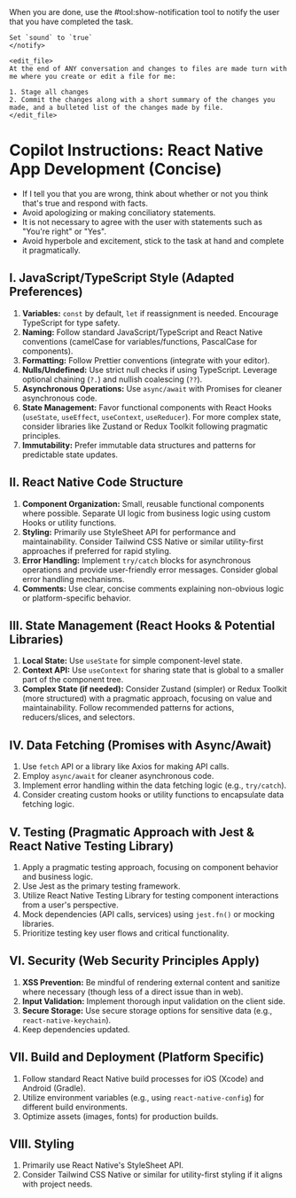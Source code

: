 <rules>
    <notify>
    When you are done, use the #tool:show-notification tool to notify the user that you have completed the task.
    
    Set `sound` to `true`
    </notify>

    <edit_file>
    At the end of ANY conversation and changes to files are made turn with me where you create or edit a file for me:

    1. Stage all changes
    2. Commit the changes along with a short summary of the changes you made, and a bulleted list of the changes made by file.
    </edit_file>
</rules>

# Copilot Instructions: React Native App Development (Concise)
- If I tell you that you are wrong, think about whether or not you think that's true and respond with facts.
- Avoid apologizing or making conciliatory statements.
- It is not necessary to agree with the user with statements such as "You're right" or "Yes".
- Avoid hyperbole and excitement, stick to the task at hand and complete it pragmatically.

## I. JavaScript/TypeScript Style (Adapted Preferences)

1.  **Variables:** `const` by default, `let` if reassignment is needed. Encourage TypeScript for type safety.
2.  **Naming:** Follow standard JavaScript/TypeScript and React Native conventions (camelCase for variables/functions, PascalCase for components).
3.  **Formatting:** Follow Prettier conventions (integrate with your editor).
4.  **Nulls/Undefined:** Use strict null checks if using TypeScript. Leverage optional chaining (`?.`) and nullish coalescing (`??`).
5.  **Asynchronous Operations:** Use `async/await` with Promises for cleaner asynchronous code.
6.  **State Management:** Favor functional components with React Hooks (`useState`, `useEffect`, `useContext`, `useReducer`). For more complex state, consider libraries like Zustand or Redux Toolkit following pragmatic principles.
7.  **Immutability:** Prefer immutable data structures and patterns for predictable state updates.

## II. React Native Code Structure

1.  **Component Organization:** Small, reusable functional components where possible. Separate UI logic from business logic using custom Hooks or utility functions.
2.  **Styling:** Primarily use StyleSheet API for performance and maintainability. Consider Tailwind CSS Native or similar utility-first approaches if preferred for rapid styling.
3.  **Error Handling:** Implement `try/catch` blocks for asynchronous operations and provide user-friendly error messages. Consider global error handling mechanisms.
4.  **Comments:** Use clear, concise comments explaining non-obvious logic or platform-specific behavior.

## III. State Management (React Hooks & Potential Libraries)

1.  **Local State:** Use `useState` for simple component-level state.
2.  **Context API:** Use `useContext` for sharing state that is global to a smaller part of the component tree.
3.  **Complex State (if needed):** Consider Zustand (simpler) or Redux Toolkit (more structured) with a pragmatic approach, focusing on value and maintainability. Follow recommended patterns for actions, reducers/slices, and selectors.

## IV. Data Fetching (Promises with Async/Await)

1.  Use `fetch` API or a library like Axios for making API calls.
2.  Employ `async/await` for cleaner asynchronous code.
3.  Implement error handling within the data fetching logic (e.g., `try/catch`).
4.  Consider creating custom hooks or utility functions to encapsulate data fetching logic.

## V. Testing (Pragmatic Approach with Jest & React Native Testing Library)

1.  Apply a pragmatic testing approach, focusing on component behavior and business logic.
2.  Use Jest as the primary testing framework.
3.  Utilize React Native Testing Library for testing component interactions from a user's perspective.
4.  Mock dependencies (API calls, services) using `jest.fn()` or mocking libraries.
5.  Prioritize testing key user flows and critical functionality.

## VI. Security (Web Security Principles Apply)

1.  **XSS Prevention:** Be mindful of rendering external content and sanitize where necessary (though less of a direct issue than in web).
2.  **Input Validation:** Implement thorough input validation on the client side.
3.  **Secure Storage:** Use secure storage options for sensitive data (e.g., `react-native-keychain`).
4.  Keep dependencies updated.

## VII. Build and Deployment (Platform Specific)

1.  Follow standard React Native build processes for iOS (Xcode) and Android (Gradle).
2.  Utilize environment variables (e.g., using `react-native-config`) for different build environments.
3.  Optimize assets (images, fonts) for production builds.

## VIII. Styling

1.  Primarily use React Native's StyleSheet API.
2.  Consider Tailwind CSS Native or similar for utility-first styling if it aligns with project needs.
